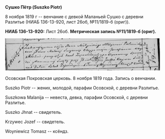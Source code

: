 **Сушко Пётр (Suszko Piotr)**

8 ноября 1819 г -- венчание с девкой Маланьей Сушко с деревни Разлитье
(НИАБ 136-13-920, лист 26об, №11/1819-б (ориг)).

**НИАБ 136-13-920:** Лист 26об. **Метрическая запись №11/1819-б
(ориг).**

![](./media/124e110c0199cefab58e4970af04f680004f8d40.png)

Осовская Покровская церковь. 8 ноября 1819 года. Запись о венчании.

Suszko Piotr -- жених, молодой, парафии Осовской, с деревни Разлитье.

Suszkowa Malanija -- невеста, девка, парафии Осовской, с деревни
Разлитье.

Suszko Jhnat -- свидетель.

Krzywec Jozef -- свидетель.

Woyniewicz Tomasz -- ксёндз.
